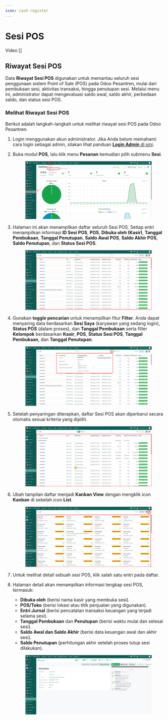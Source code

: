 ```yaml
---
icon: cash-register
---
```


# Sesi POS

Video \[]

## Riwayat Sesi POS

Data **Riwayat Sesi POS** digunakan untuk memantau seluruh sesi penggunaan sistem Point of Sale (POS) pada Odoo Pesantren, mulai dari pembukaan sesi, aktivitas transaksi, hingga penutupan sesi. Melalui menu ini, administrator dapat mengevaluasi saldo awal, saldo akhir, perbedaan saldo, dan status sesi POS.

### Melihat Riwayat Sesi POS

Berikut adalah langkah-langkah untuk melihat riwayat sesi POS pada Odoo Pesantren.

1. Login menggunakan akun administrator. Jika Anda belum memahami cara login sebagai admin, silakan lihat panduan [**Login Admin** di sini](../../panduan-login/login-admin.md).
2.  Buka modul **POS**, lalu klik menu **Pesanan** kemudian pilih submenu **Sesi**.

    <figure><img src="../../.gitbook/assets/images-684 (1) (1).png" alt=""><figcaption></figcaption></figure>


3.  Halaman ini akan menampilkan daftar seluruh Sesi POS. Setiap entri menampilkan informasi **ID Sesi POS**, **POS**, **Dibuka oleh (Kasir)**, **Tanggal Pembukaan**, **Tanggal Penutupan**, **Saldo Awal POS**, **Saldo Akhir POS**, **Saldo Penutupan**, dan **Status Sesi POS**.

    <figure><img src="../../.gitbook/assets/images-685 (1) (1).png" alt=""><figcaption></figcaption></figure>


4.  Gunakan **toggle pencarian** untuk menampilkan fitur **Filter**. Anda dapat menyaring data berdasarkan **Sesi Saya** (karyawan yang sedang login), **Status POS** (dalam proses), dan **Tanggal Pembukaan** serta filter **Kelompok** berdasarkan **Kasir**, **POS**, **Status Sesi POS**, **Tanggal Pembukaan**, dan **Tanggal Penutupan**.

    <figure><img src="../../.gitbook/assets/images-686 (1) (1).png" alt=""><figcaption></figcaption></figure>


5.  Setelah penyaringan diterapkan, daftar Sesi POS akan diperbarui secara otomatis sesuai kriteria yang dipilih.

    <figure><img src="../../.gitbook/assets/images-687 (1) (1).png" alt=""><figcaption></figcaption></figure>


6.  Ubah tampilan daftar menjadi **Kanban View** dengan mengklik icon **Kanban** di sebelah icon **List**.

    <figure><img src="../../.gitbook/assets/images-688 (1) (1).png" alt=""><figcaption></figcaption></figure>


7. Untuk melihat detail sebuah sesi POS, klik salah satu entri pada daftar.
8.  Halaman detail akan menampilkan informasi lengkap sesi POS, termasuk:

    * **Dibuka oleh** (berisi nama kasir yang membuka sesi).
    * **POS/Toko** (berisi lokasi atau titik penjualan yang digunakan).
    * **Entri Jurnal** (berisi pencatatan transaksi keuangan yang terjadi selama sesi).
    * **Tanggal Pembukaan** dan **Penutupan** (berisi waktu mulai dan selesai sesi).
    * **Saldo Awal dan Saldo Akhir** (berisi data keuangan awal dan akhir sesi).
    * **Saldo Penutupan** (perhitungan akhir setelah proses tutup sesi dilakukan).

    <figure><img src="../../.gitbook/assets/images-689 (1).png" alt=""><figcaption></figcaption></figure>
